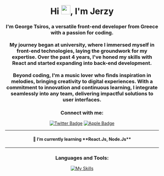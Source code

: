 <h1 align="center">Hi   <img src="https://media.giphy.com/media/hvRJCLFzcasrR4ia7z/giphy.gif" width="30px"/>, I'm Jerzy</h1>
<h3 align="center">I'm George Tsiros, a versatile front-end developer from Greece with a passion for coding.<br /><br />
                    My journey began at university, where I immersed myself in front-end technologies, laying the groundwork for my expertise. Over the past 4 years, I've honed my skills with React and started expanding into back-end development.<br /><br />
                    Beyond coding, I'm a music lover who finds inspiration in melodies, bringing creativity to digital experiences. With a commitment to innovation and continuous learning, I integrate seamlessly into any team, delivering impactful solutions to user interfaces.</h3>

<h3 align="center">Connect with me:</h3>
<div id="badges" align="center">  
<!--   <a href="https://instagram.com/whoisjerzy" target="blank"><img src="https://img.shields.io/badge/Instagram-a29bfe?style=for-the-badge&logo=instagram&logoColor=white" alt="Instagram Badge"/></a> -->
  <a href="https://twitter.com/whoisjerzy" target="blank"><img src="https://img.shields.io/badge/Twitter-00a8ff?style=for-the-badge&logo=twitter&logoColor=white" alt="Twitter Badge"/></a>
  <a href="mailto:whoisjerzy@icloud.com" target="blank"><img src="https://img.shields.io/badge/Email-white?style=for-the-badge&logo=apple&logoColor=black" alt="Apple Badge"/></a>
</div>
<div align="center">  
  <img src="https://komarev.com/ghpvc/?username=whoisjerzy&style=for-the-badge&color=00a8ff" alt=""/>
</div>

***


<h4 align="center"> 🌱 I’m currently learning **React.Js, Node.Js**</h4>
  
***






<div align="center"> 
<h3 align="center">Languages and Tools:</h3>

  [![My Skills](https://skillicons.dev/icons?i=bootstrap,css,html,js,react,mongodb,mysql,nextjs,ps,prisma,tailwind,ts,vscode)](https://skillicons.dev) 
</div>
